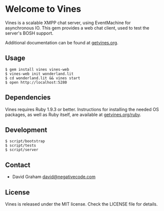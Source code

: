 # Welcome to Vines

Vines is a scalable XMPP chat server, using EventMachine for asynchronous IO.
This gem provides a web chat client, used to test the server's BOSH support.

Additional documentation can be found at [getvines.org](http://www.getvines.org/).

## Usage

```
$ gem install vines vines-web
$ vines-web init wonderland.lit
$ cd wonderland.lit && vines start
$ open http://localhost:5280
```

## Dependencies

Vines requires Ruby 1.9.3 or better. Instructions for installing the
needed OS packages, as well as Ruby itself, are available at
[getvines.org/ruby](http://www.getvines.org/ruby).

## Development

```
$ script/bootstrap
$ script/tests
$ script/server
```

## Contact

* David Graham <david@negativecode.com>

## License

Vines is released under the MIT license. Check the LICENSE file for details.
